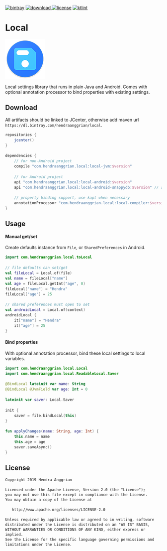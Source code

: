 [![bintray](https://img.shields.io/badge/bintray-local-brightgreen.svg)](https://bintray.com/hendraanggrian/local)
[![download](https://api.bintray.com/packages/hendraanggrian/local/local/images/download.svg) ](https://bintray.com/hendraanggrian/local/local/_latestVersion)
[![license](https://img.shields.io/badge/license-Apache--2.0-blue.svg)](http://www.apache.org/licenses/LICENSE-2.0)
[![ktlint](https://img.shields.io/badge/code%20style-%E2%9D%A4-FF4081.svg)](https://ktlint.github.io/)

Local
=====
![icon](/art/local-small.png)

Local settings library that runs in plain Java and Android.
Comes with optional annotation processor to bind properties with existing settings.

Download
--------
All artifacts should be linked to JCenter, otherwise add maven url `https://dl.bintray.com/hendraanggrian/local`.

```gradle
repositories {
    jcenter()
}

dependencies {
    // for non-Android project
    compile "com.hendraanggrian.local:local-jvm:$version"
    
    // for Android project
    api "com.hendraanggrian.local:local-android:$version"
    api "com.hendraanggrian.local:local-android-snappydb:$version" // snappydb extension

    // property binding support, use kapt when necessary
    annotationProcessor "com.hendraanggrian.local:local-compiler:$version"   
}
```

Usage
-----

#### Manual get/set
Create defaults instance from `File`, or `SharedPreferences` in Android.

```kotlin
import com.hendraanggrian.local.toLocal

// file defaults can set/get
val fileLocal = Local.of(file)
val name = fileLocal["name"]
val age = fileLocal.getInt("age", 0)
fileLocal["name"] = "Hendra"
fileLocal["age"] = 25

// shared preferences must open to set
val androidLocal = Local.of(context)
androidLocal {
    it["name"] = "Hendra"
    it["age"] = 25
}
```

#### Bind properties
With optional annotation processor, bind these local settings to local variables.

```kotlin
import com.hendraanggrian.local.Local
import com.hendraanggrian.local.ReadableLocal.Saver

@BindLocal lateinit var name: String
@BindLocal @JvmField var age: Int = 0

lateinit var saver: Local.Saver

init {
    saver = file.bindLocal(this)
}

fun applyChanges(name: String, age: Int) {
    this.name = name
    this.age = age
    saver.saveAsync()
}
```

License
-------
    Copyright 2019 Hendra Anggrian

    Licensed under the Apache License, Version 2.0 (the "License");
    you may not use this file except in compliance with the License.
    You may obtain a copy of the License at

       http://www.apache.org/licenses/LICENSE-2.0

    Unless required by applicable law or agreed to in writing, software
    distributed under the License is distributed on an "AS IS" BASIS,
    WITHOUT WARRANTIES OR CONDITIONS OF ANY KIND, either express or implied.
    See the License for the specific language governing permissions and
    limitations under the License.
